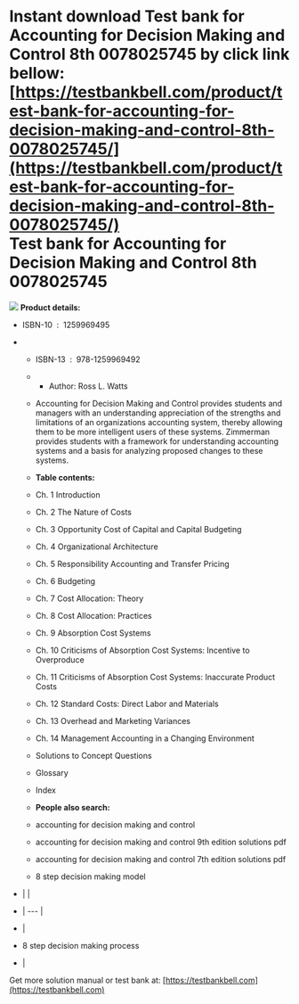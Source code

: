 Instant download **Test bank for Accounting for Decision Making and Control 8th 0078025745** by click link bellow:  
[https://testbankbell.com/product/test-bank-for-accounting-for-decision-making-and-control-8th-0078025745/](https://testbankbell.com/product/test-bank-for-accounting-for-decision-making-and-control-8th-0078025745/)  
Test bank for Accounting for Decision Making and Control 8th 0078025745
=======================================================================


![](https://testbankbell.com/wp-content/uploads/2023/05/9780078025747.gif)
**Product details:**
* ISBN-10 ‏ : ‎ 1259969495
* * ISBN-13 ‏ : ‎ 978-1259969492
  * * Author: Ross L. Watts
   
  * Accounting for Decision Making and Control provides students and managers with an understanding appreciation of the strengths and limitations of an organizations accounting system, thereby allowing them to be more intelligent users of these systems. Zimmerman provides students with a framework for understanding accounting systems and a basis for analyzing proposed changes to these systems.
 
  * **Table contents:**
 
  * Ch. 1 Introduction
  * Ch. 2 The Nature of Costs
  * Ch. 3 Opportunity Cost of Capital and Capital Budgeting
  * Ch. 4 Organizational Architecture
  * Ch. 5 Responsibility Accounting and Transfer Pricing
  * Ch. 6 Budgeting
  * Ch. 7 Cost Allocation: Theory
  * Ch. 8 Cost Allocation: Practices
  * Ch. 9 Absorption Cost Systems
  * Ch. 10 Criticisms of Absorption Cost Systems: Incentive to Overproduce
  * Ch. 11 Criticisms of Absorption Cost Systems: Inaccurate Product Costs
  * Ch. 12 Standard Costs: Direct Labor and Materials
  * Ch. 13 Overhead and Marketing Variances
  * Ch. 14 Management Accounting in a Changing Environment
  * Solutions to Concept Questions
  * Glossary
  * Index
 
  * **People also search:**
 
  * accounting for decision making and control
 
  * accounting for decision making and control 9th edition solutions pdf
 
  * accounting for decision making and control 7th edition solutions pdf
 
  * 8 step decision making model
 
* |  |
* | --- |
* |
* 8 step decision making process
*  |

 Get more solution manual or test bank at: [https://testbankbell.com](https://testbankbell.com)
